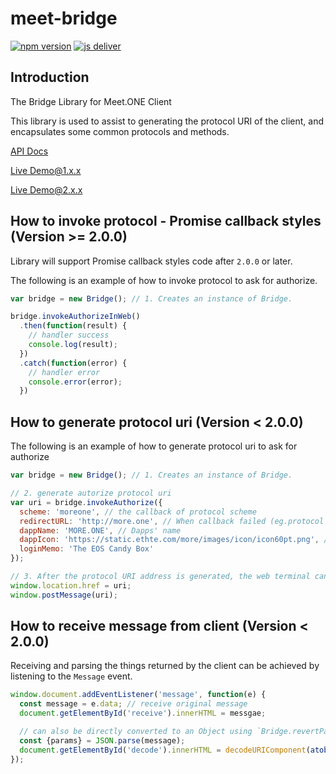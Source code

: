 # meet-bridge

[![npm version](https://badge.fury.io/js/meet-bridge.svg)](https://badge.fury.io/js/meet-bridge)
[![js deliver](https://data.jsdelivr.com/v1/package/npm/meet-bridge/badge)](https://www.jsdelivr.com/package/npm/meet-bridge)

## Introduction

The Bridge Library for Meet.ONE Client

This library is used to assist to generating the protocol URI of the client, and encapsulates some common protocols and methods.

[API Docs](https://meetone.gitlab.io/meet-bridge/)

[Live Demo@1.x.x](https://meet.one/test/index.html)

[Live Demo@2.x.x](https://meet.one/test/index@2.html)

## How to invoke protocol - Promise callback styles (Version >= 2.0.0)

Library will support Promise callback styles code after `2.0.0` or later.

The following is an example of how to invoke protocol to ask for authorize.

```js
var bridge = new Bridge(); // 1. Creates an instance of Bridge.

bridge.invokeAuthorizeInWeb()
  .then(function(result) {
    // handler success
    console.log(result);
  })
  .catch(function(error) {
    // handler error
    console.error(error);
  })
```

## How to generate protocol uri (Version < 2.0.0)

The following is an example of how to generate protocol uri to ask for authorize

```js
var bridge = new Bridge(); // 1. Creates an instance of Bridge.

// 2. generate autorize protocol uri
var uri = bridge.invokeAuthorize({
  scheme: 'moreone', // the callback of protocol scheme
  redirectURL: 'http://more.one', // When callback failed (eg.protocol doesn't response) will redirect to URL(common like dapps' homepage)
  dappName: 'MORE.ONE', // Dapps' name
  dappIcon: 'https://static.ethte.com/more/images/icon/icon60pt.png', // Dapps' icon URL
  loginMemo: 'The EOS Candy Box'
});

// 3. After the protocol URI address is generated, the web terminal can communicate with the client through the following two calling methods.
window.location.href = uri;
window.postMessage(uri);
```

## How to receive message from client (Version < 2.0.0)

Receiving and parsing the things returned by the client can be achieved by listening to the `Message` event.

```js
window.document.addEventListener('message', function(e) {
  const message = e.data; // receive original message
  document.getElementById('receive').innerHTML = messgae;

  // can also be directly converted to an Object using `Bridge.revertParamsToObject(params)`;
  const {params} = JSON.parse(message);
  document.getElementById('decode').innerHTML = decodeURIComponent(atob(params));
});
```